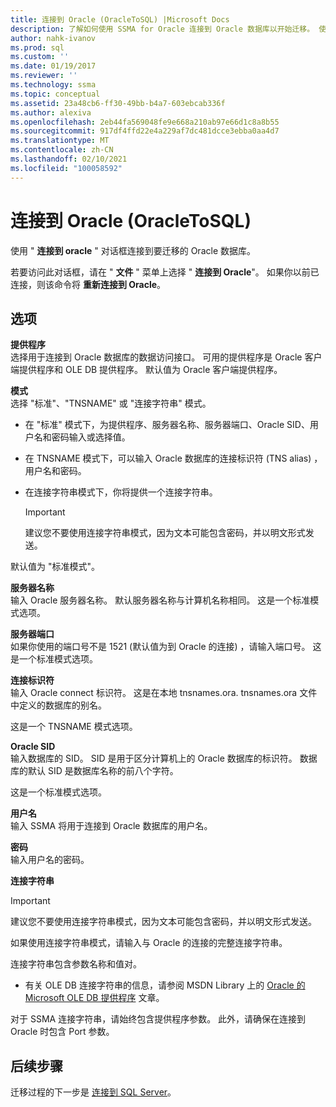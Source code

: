 ```yaml
---
title: 连接到 Oracle (OracleToSQL) |Microsoft Docs
description: 了解如何使用 SSMA for Oracle 连接到 Oracle 数据库以开始迁移。 使用 "连接到 Oracle" 对话框。
author: nahk-ivanov
ms.prod: sql
ms.custom: ''
ms.date: 01/19/2017
ms.reviewer: ''
ms.technology: ssma
ms.topic: conceptual
ms.assetid: 23a48cb6-ff30-49bb-b4a7-603ebcab336f
ms.author: alexiva
ms.openlocfilehash: 2eb44fa569048fe9e668a210ab97e66d1c8a8b55
ms.sourcegitcommit: 917df4ffd22e4a229af7dc481dcce3ebba0aa4d7
ms.translationtype: MT
ms.contentlocale: zh-CN
ms.lasthandoff: 02/10/2021
ms.locfileid: "100058592"
---
```

# <a name="connect-to-oracle-oracletosql"></a>连接到 Oracle (OracleToSQL) 

使用 " **连接到 oracle** " 对话框连接到要迁移的 Oracle 数据库。

若要访问此对话框，请在 " **文件** " 菜单上选择 " **连接到 Oracle**"。 如果你以前已连接，则该命令将 **重新连接到 Oracle**。

## <a name="options"></a>选项

**提供程序**  
选择用于连接到 Oracle 数据库的数据访问接口。 可用的提供程序是 Oracle 客户端提供程序和 OLE DB 提供程序。 默认值为 Oracle 客户端提供程序。

**模式**  
选择 "标准"、"TNSNAME" 或 "连接字符串" 模式。

- 在 "标准" 模式下，为提供程序、服务器名称、服务器端口、Oracle SID、用户名和密码输入或选择值。
- 在 TNSNAME 模式下，可以输入 Oracle 数据库的连接标识符 (TNS alias) ，用户名和密码。
- 在连接字符串模式下，你将提供一个连接字符串。

  > [!IMPORTANT]
  > 建议您不要使用连接字符串模式，因为文本可能包含密码，并以明文形式发送。

默认值为 "标准模式"。

**服务器名称**  
输入 Oracle 服务器名称。 默认服务器名称与计算机名称相同。 这是一个标准模式选项。

**服务器端口**  
如果你使用的端口号不是 1521 (默认值为到 Oracle 的连接) ，请输入端口号。 这是一个标准模式选项。

**连接标识符**  
输入 Oracle connect 标识符。 这是在本地 tnsnames.ora. tnsnames.ora 文件中定义的数据库的别名。

这是一个 TNSNAME 模式选项。

**Oracle SID**  
输入数据库的 SID。 SID 是用于区分计算机上的 Oracle 数据库的标识符。 数据库的默认 SID 是数据库名称的前八个字符。

这是一个标准模式选项。

**用户名**  
输入 SSMA 将用于连接到 Oracle 数据库的用户名。

**密码**  
输入用户名的密码。

**连接字符串**  
> [!IMPORTANT]
> 建议您不要使用连接字符串模式，因为文本可能包含密码，并以明文形式发送。

如果使用连接字符串模式，请输入与 Oracle 的连接的完整连接字符串。

连接字符串包含参数名称和值对。

- 有关 OLE DB 连接字符串的信息，请参阅 MSDN Library 上的 [Oracle 的 Microsoft OLE DB 提供程序](../../ado/guide/appendixes/microsoft-ole-db-provider-for-oracle.md) 文章。

对于 SSMA 连接字符串，请始终包含提供程序参数。 此外，请确保在连接到 Oracle 时包含 Port 参数。

## <a name="next-steps"></a>后续步骤

迁移过程的下一步是 [连接到 SQL Server](connect-to-sql-server-oracletosql.md)。